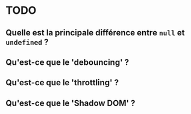 # TODO

## Quelle est la principale différence entre `null` et `undefined` ?

## Qu'est-ce que le 'debouncing' ?

## Qu'est-ce que le 'throttling' ?

## Qu'est-ce que le 'Shadow DOM' ?
